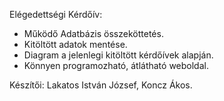 Elégedettségi Kérdőív:
 - Működő Adatbázis összeköttetés.
 - Kitöltött adatok mentése.
 - Diagram a jelenlegi kitöltött kérdőívek alapján.
 - Könnyen programozható, átlátható weboldal.


Készítői: Lakatos István József, Koncz Ákos.
